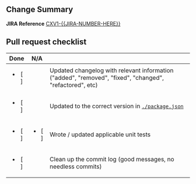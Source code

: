 ## Change Summary ##
**JIRA Reference** [CXV1-{{JIRA-NUMBER-HERE}}](https://liveops.atlassian.net/browse/CXV1-{{JIRA-NUMBER-HERE}})

## Pull request checklist ##

| Done |       N/A      |                                                                                                  |
|:---------:|:--------------:|--------------------------------------------------------------------------------------------------|
|    <ul><li>[ ] </li></ul>    |             | Updated changelog with relevant information ("added", "removed", "fixed", "changed", "refactored", etc) |
|    <ul><li>[ ] </li></ul>    |             | Updated to the correct version in [`./package.json`](https://github.com/liveops/cxengage-javascript-sdk/blob/master/package.json)              |
|    <ul><li>[ ] </li></ul>    |       <ul><li>[ ] </li></ul>      | Wrote / updated applicable unit tests                                                            |
|    <ul><li>[ ] </li></ul>    |             | Clean up the commit log (good messages, no needless commits)                                     |
